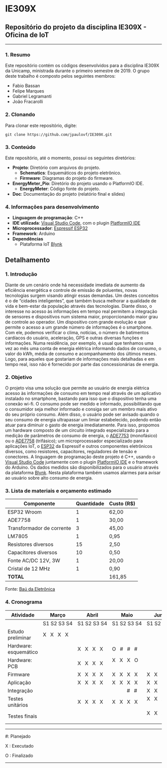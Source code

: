 # IE309X
## Repositório do projeto da disciplina IE309X - Oficina de IoT

---

### 1. Resumo

Este repositório contém os códigos desenvolvidos para a disciplina IE309X da Unicamp, ministrada durante o primeiro semestre de 2019. O grupo deste trabalho é composto pelos seguintes membros:

- Fabio Bassan
- Felipe Marques
- Gabriel Legramanti
- João Fracarolli

### 2. Clonando

Para clonar este repositório, digite:

`git clone https://github.com/jpaulovf/IE309X.git`

### 3. Conteúdo

Este repositório, até o momento, possui os seguintes diretórios:

- **Projeto**: Diretório com arquivos do projeto.
    - **Schematics**: Esquemáticos do projeto eletrônico.
    - **Firmware**: Diagramas do projeto do firmware.
- **EnergyMeter_Pio**: Diretório do projeto usando o PlatformIO IDE.
	- **EnergyMeter**: Código fonte do projeto.
- **Doc**: Documentação do projeto (relatório final e slides)

### 4. Informações para desenvolvimento

- **Linguagem de programação**: C++
- **IDE utilizada**: [Visual Studio Code](https://code.visualstudio.com/), com o plugin [PlatformIO IDE](https://platformio.org/)
- **Microprocessador**: [Espressif ESP32](https://www.espressif.com/en/products/hardware/esp32/overview)
- **Framework**: Arduino
- **Dependências**
  - Plataforma IoT [Blynk](https://blynk.io/)

## Detalhamento

### 1. Introdução

Diante de um cenário onde há necessidade imediata de aumento da eficiência energética e controle de emissão de poluentes, novas tecnologias surgem visando atingir essas demandas. Um destes conceitos é o de “cidades inteligentes”, que também busca melhorar a qualidade de vida e bem-estar da população através das tecnologias.
Diante disso, o interesse no acesso às informações em tempo real permitem a integração de sensores e dispositivos num sistema maior, proporcionando maior grau de controle ao operador. Um dispositivo com grande evolução e que permite o acesso a um grande número de informações é o smartphone. Com ele, podemos verificar o clima, notícias, o número de batimentos cardíacos do usuário, aceleração, GPS e outras diversas funções e informações.
Numa residência, por exemplo, é usual que tenhamos uma vez ao mês uma conta de energia elétrica informando dados de consumo, o valor do kWh, média de consumo e acompanhamento dos últimos meses. Logo, para aqueles que gostariam de informações mais detalhadas e em tempo real, isso não é fornecido por parte das concessionárias de energia. 

### 2. Objetivo

O projeto visa uma solução que permite ao usuário de energia elétrica acesso às informações de consumo em tempo real através de um aplicativo instalado no smartphone, bastando para isso que o dispositivo tenha uma conexão wi-fi. O consumo pode ser medido e informado, possibilitando que o consumidor seja melhor informado e consiga ser um membro mais ativo do seu próprio consumo. Além disso, o usuário pode ser avisado quando o seu consumo de energia ultrapassar um limiar estabelecido, podendo então atuar para diminuir o gasto de energia imediatamente.
Para isso, propomos um hardware composto de um circuito integrado especializado para a medição de parâmetros de consumo de energia, o [ADE7753](https://www.analog.com/media/en/technical-documentation/data-sheets/ADE7753.pdf) (monofásico) ou o [ADE7758](https://www.analog.com/media/en/technical-documentation/data-sheets/ade7758.pdf) (trifásico); um microprocessador especializado para aplicações IoT, o [ESP32](https://www.espressif.com/en/products/hardware/esp32/overview) da Espressif e outros componentes eletrônicos diversos, como resistores, capacitores, reguladores de tensão e conectores. A linguagem de programação deste projeto é C++, usando o [Visual Studio Code](https://code.visualstudio.com/) juntamente com o plugin [PlatformIO IDE](https://platformio.org/) e o framework do Arduino. Os dados medidos são disponibilizados para o usuário através da plataforma [Blynk](https://blynk.io/). Nesta plataforma também usamos alarmes para avisar ao usuário sobre alto consumo de energia.

### 3. Lista de materiais e orçamento estimado

| Componente                | Quantidade | Custo (R$) |
|---------------------------|------------|------------|
| ESP32 Wroom               |      1     |      62,00 |
| ADE7758                   |      1     |      30,00 |
| Transformador de corrente |      3     |      45,00 |
| LM7805                    |      1     |       0,95 |
| Resistores diversos       |     15     |       2,50 |
| Capacitores diversos      |     10     |       0,50 |
| Fonte AC/DC 12V, 3W       |      1     |      20,00 |
| Cristal de 12 MHz         |      1     |       0,90 |
| **TOTAL**                 |            |     161,85 |

Fonte: [Baú da Eletrônica](http://www.baudaeletronica.com.br)

### 4. Cronograma

| Atividade             | Março       | Abril       | Maio        | Junho       |
|-----------------------|-------------|-------------|-------------|-------------|
|                       | S1&nbsp;S2&nbsp;S3&nbsp;S4 | S1&nbsp;S2&nbsp;S3&nbsp;S4 | S1&nbsp;S2&nbsp;S3&nbsp;S4 | S1&nbsp;S2&nbsp;S3&nbsp;S4 |
| Estudo preliminar     | X&nbsp; &nbsp;X&nbsp; &nbsp;X&nbsp; &nbsp;X&nbsp; &nbsp;|             |             |             |
| Hardware: esquemático |             | X&nbsp; &nbsp;X&nbsp; &nbsp;X&nbsp; &nbsp;X&nbsp; &nbsp;| O&nbsp; &nbsp;#&nbsp; &nbsp;#&nbsp; &nbsp;#&nbsp; &nbsp;|             |
| Hardware: PCB         |             | X&nbsp; &nbsp;X&nbsp; &nbsp;X&nbsp; &nbsp;X&nbsp; &nbsp;| X&nbsp; &nbsp;X&nbsp; &nbsp;X&nbsp; &nbsp;O&nbsp; &nbsp;|             |
| Firmware              |             | X&nbsp; &nbsp;X&nbsp; &nbsp;X&nbsp; &nbsp;X&nbsp; &nbsp;| X&nbsp; &nbsp;X&nbsp; &nbsp;X&nbsp; &nbsp;X&nbsp; &nbsp;|  X&nbsp; &nbsp;X&nbsp; &nbsp;O&nbsp;           |
| Aplicação             |             | X&nbsp; &nbsp;X&nbsp; &nbsp;X&nbsp; &nbsp;X&nbsp; &nbsp;| X&nbsp; &nbsp;X&nbsp; &nbsp;X&nbsp; &nbsp;X&nbsp; &nbsp;| X&nbsp; &nbsp;X&nbsp; &nbsp;O&nbsp;            |
| Integração            |             |             |&nbsp;&nbsp; &nbsp;&nbsp; &nbsp;&nbsp; &nbsp; #&nbsp; &nbsp;#&nbsp; &nbsp;| X&nbsp; &nbsp;X&nbsp; &nbsp;O&nbsp;      | 
| Testes unitários      |             | X&nbsp; &nbsp;X&nbsp; &nbsp;X&nbsp; &nbsp;X&nbsp; &nbsp;| X&nbsp; &nbsp;X&nbsp; &nbsp;X&nbsp; &nbsp;X&nbsp; &nbsp;| X&nbsp; &nbsp;X&nbsp; &nbsp;X&nbsp; &nbsp;O&nbsp; &nbsp;|
| Testes finais         |             |             |             | X&nbsp; &nbsp;X&nbsp; &nbsp;X&nbsp; &nbsp;O&nbsp; &nbsp;|

---

\#: Planejado

X : Executado

O : Finalizado

--- 

